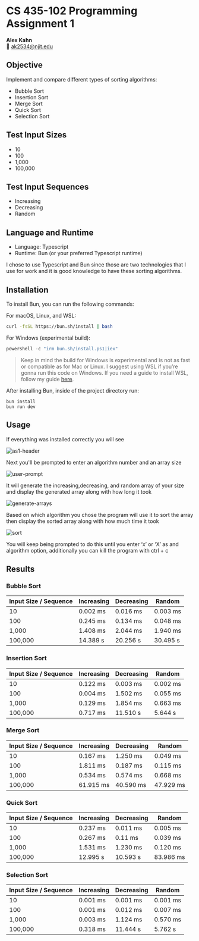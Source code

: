 # CS 435-102 Programming Assignment 1
**Alex Kahn**  
📧 ak2534@njit.edu

## Objective
Implement and compare different types of sorting algorithms:

- Bubble Sort
- Insertion Sort
- Merge Sort
- Quick Sort
- Selection Sort

## Test Input Sizes
- 10
- 100
- 1,000
- 100,000

## Test Input Sequences
- Increasing
- Decreasing
- Random

## Language and Runtime
- Language: Typescript
- Runtime: Bun (or your preferred Typescript runtime)

I chose to use Typescript and Bun since those are two technologies that I use for work and it is good knowledge to have these sorting algorithms.

## Installation
To install Bun, you can run the following commands:

For macOS, Linux, and WSL:
```bash
curl -fsSL https://bun.sh/install | bash
```
For Windows (experimental build):
```powershell
powershell -c "irm bun.sh/install.ps1|iex"
```
> Keep in mind the build for Windows is experimental and is not as fast or compatible as for Mac or Linux. I suggest using WSL if you’re gonna run this code on Windows. If you need a guide to install WSL, follow my guide [here](https://docs.google.com/document/d/1mO9zLiJc_oeuXeMjjX0GdOEZW6lvYjpCwce7Vlwup1o/edit?usp=sharing).

After installing Bun, inside of the project directory run:
```
bun install
bun run dev
```

## Usage
If everything was installed correctly you will see

![as1-header](https://github.com/alexkahndev/CS435-Assignment1/assets/140863288/280a55f4-95c0-4dcc-a278-3687a1f5c6fc)

Next you'll be prompted to enter an algorithm number and an array size

![user-prompt](https://github.com/alexkahndev/CS435-Assignment1/assets/140863288/008911dd-07c8-477b-915d-fa2784905d23)

It will generate the increasing,decreasing, and random array of your size and display the generated array along with how long it took

![generate-arrays](https://github.com/alexkahndev/CS435-Assignment1/assets/140863288/ce4ba4e5-d5d0-41f4-a4c9-a1ee566de02a)

Based on which algorithm you chose the program will use it to sort the array then display the sorted array along with how much time it took

![sort](https://github.com/alexkahndev/CS435-Assignment1/assets/140863288/e5dcc89e-3915-4c12-ad7b-cfe3547d2ff3)

You will keep being prompted to do this until you enter ‘x’ or ‘X’ as and algorithm option, additionally you can kill the program with ctrl + c

## Results

### Bubble Sort

| Input Size / Sequence | Increasing | Decreasing | Random |
| --------------------- | ---------- | ---------- | ------ |
| 10                    |      0.002 ms      |      0.016 ms      |   0.003 ms     |
| 100                   |      0.245 ms      |     0.134 ms       |    0.048 ms    |
| 1,000                 |       1.408 ms     |       2.044 ms     |     1.940 ms   |
| 100,000               |        14.389 s    |       20.256 s     |   30.495 s     |

### Insertion Sort

| Input Size / Sequence | Increasing | Decreasing | Random |
| --------------------- | ---------- | ---------- | ------ |
| 10                    |     0.122 ms       |     0.003 ms       |     0.002 ms   |
| 100                   |        0.004 ms  |      1.502 ms      |     0.055 ms   |
| 1,000                 |       0.129 ms     |       1.854 ms     |    0.663 ms    |
| 100,000               |      0.717 ms      |     11.510 s       |    5.644 s    |

### Merge Sort

| Input Size / Sequence | Increasing | Decreasing | Random |
| --------------------- | ---------- | ---------- | ------ |
| 10                    |      0.167 ms      |       1.250 ms     |    0.049 ms    |
| 100                   |       1.811 ms     |       0.187 ms     |     0.115 ms   |
| 1,000                 |      0.534 ms     |     0.574 ms       |    0.668 ms    |
| 100,000               |      61.915 ms      |      40.590 ms      |    47.929 ms    |

### Quick Sort

| Input Size / Sequence | Increasing | Decreasing | Random |
| --------------------- | ---------- | ---------- | ------ |
| 10                    |     0.237 ms       |     0.011 ms       |    0.005 ms    |
| 100                   |       0.267 ms     |      0.11 ms      |     0.039 ms   |
| 1,000                 |      1.531 ms      |     1.230 ms       |    0.120 ms    |
| 100,000               |       12.995 s     |       10.593 s     |     83.986 ms   |

### Selection Sort

| Input Size / Sequence | Increasing | Decreasing | Random |
| --------------------- | ---------- | ---------- | ------ |
| 10                    |      0.001 ms      |     0.001 ms       |    0.001 ms    |
| 100                   |       0.001 ms     |      0.012 ms      |    0.007 ms    |
| 1,000                 |      0.003 ms      |     1.124 ms       |     0.570 ms   |
| 100,000               |       0.318 ms     |      11.444 s      |   5.762 s     |





